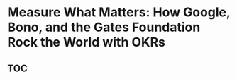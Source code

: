 # Measure What Matters: How Google, Bono, and the Gates Foundation Rock the World with OKRs

## TOC
